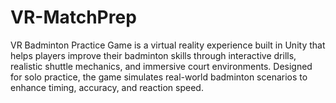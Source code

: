 # VR-MatchPrep
VR Badminton Practice Game is a virtual reality experience built in Unity that helps players improve their badminton skills through interactive drills, realistic shuttle mechanics, and immersive court environments. Designed for solo practice, the game simulates real-world badminton scenarios to enhance timing, accuracy, and reaction speed.
